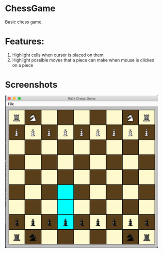 # ChessGame

Basic chess game. 

# Features:

1. Highlight cells when cursor is placed on them
2. Highlight possible moves that a piece can make when mouse is clicked on a piece

# Screenshots

![Possible Moves for Pawn](https://github.com/rishipal/ChessGame/blob/master/src/com/rishi/gui/art/HighlightPawnPaths.png)
